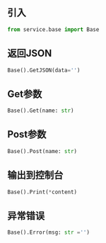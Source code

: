 ## 引入
```python
from service.base import Base
```

## 返回JSON
```python
Base().GetJSON(data='')
```

## Get参数
```python
Base().Get(name: str)
```

## Post参数
```python
Base().Post(name: str)
```

## 输出到控制台
```python
Base().Print(*content)
```

## 异常错误
```python
Base().Error(msg: str ='')
```
